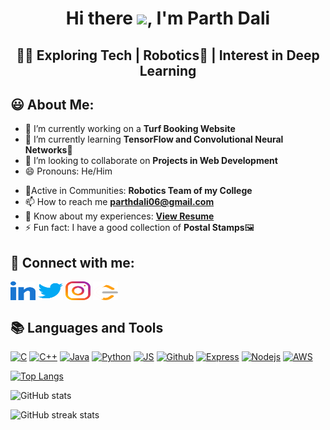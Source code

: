 <h1 align="center">Hi there <img src="https://github.com/TheDudeThatCode/TheDudeThatCode/blob/master/Assets/Hi.gif" width="29px">, I'm Parth Dali</h1>
<h2 align="center">👨‍💻 Exploring Tech | Robotics🤖 | Interest in Deep Learning</h2>
<!-- <img width="35%" align="right" alt="Github" src="https://user-images.githubusercontent.com/48678280/88862734-4903af80-d201-11ea-968b-9c939d88a37c.gif"/> -->

## 😃 About Me:
- 🔭 I’m currently working on a **Turf Booking Website** 
- 🌱 I’m currently learning **TensorFlow and Convolutional Neural Networks**📸
- 👯 I’m looking to collaborate on **Projects in Web Development**
- 😄 Pronouns: He/Him
<!-- - 👨‍💻 All of my projects are available at [awsaw22.com](awsaw22.com) -->
- 🙌Active in Communities: **Robotics Team of my College**
- 📫 How to reach me **parthdali06@gmail.com**
- 📄 Know about my experiences: **<a target="blank" href="https://github.com/parthd06/parthd06/blob/main/Assets/Resume/MyResume.pdf">View Resume</a>**
- ⚡ Fun fact: I have a good collection of **Postal Stamps**🖼



<!-- ## Checkout my Portfolio <a href="">here</a> -->

## 🤗 Connect with me:
<p align="left">
<a href="https://www.linkedin.com/in/parth-dali-099a68182/" target="blank"><img align="center" src="https://github.com/parthd06/parthd06/blob/main/Assets/Social_Icons/linked-in-alt.svg" alt="parth-dali" height="30" width="40" /></a>
<a href="https://twitter.com/dparthd06" target="blank"><img align="center" src="https://github.com/parthd06/parthd06/blob/main/Assets/Social_Icons/twitter.svg" alt="dparthd06" height="30" width="40" /></a>
<a href="https://instagram.com/parth_d_06" target="blank"><img align="center" src="https://github.com/parthd06/parthd06/blob/main/Assets/Social_Icons/instagram.svg" alt="parth_d_06" height="30" width="40" /></a>
<a href="https://www.leetcode.com/parthd06" target="blank"><img align="center" src="https://github.com/parthd06/parthd06/blob/main/Assets/Social_Icons/leet-code.svg" alt="parthd06" height="30" width="40" /></a>
</p>


## 📚 Languages and Tools
[![C](https://img.shields.io/badge/C-00599C?style=for-the-badge&logo=c&logoColor=white)](https://img.shields.io/badge/C-00599C?style=for-the-badge&logo=c&logoColor=white)
[![C++](https://img.shields.io/badge/C%2B%2B-00599C?style=for-the-badge&logo=c%2B%2B&logoColor=white)](https://img.shields.io/badge/C%2B%2B-00599C?style=for-the-badge&logo=c%2B%2B&logoColor=white)
[![Java](https://img.shields.io/badge/Java-ED8B00?style=for-the-badge&logo=java&logoColor=white)](https://www.java.com/en/)
[![Python](https://img.shields.io/badge/Python-14354C?style=for-the-badge&logo=python&logoColor=white)](https://www.python.org/)
[![JS](https://img.shields.io/badge/JavaScript-323330?style=for-the-badge&logo=javascript&logoColor=F7DF1E)](https://img.shields.io/badge/JavaScript-323330?style=for-the-badge&logo=javascript&logoColor=F7DF1E)
[![Github](https://img.shields.io/badge/GitHub-100000?style=for-the-badge&logo=github&logoColor=white)](https://img.shields.io/badge/GitHub-100000?style=for-the-badge&logo=github&logoColor=white)
[![Express](https://img.shields.io/badge/Express.js-404D59?style=for-the-badge)](https://img.shields.io/badge/Express.js-404D59?style=for-the-badge)
[![Nodejs](https://img.shields.io/badge/Node.js-43853D?style=for-the-badge&logo=node.js&logoColor=white)](https://img.shields.io/badge/Node.js-43853D?style=for-the-badge&logo=node.js&logoColor=white)
[![AWS](https://img.shields.io/badge/Amazon_AWS-232F3E?style=for-the-badge&logo=amazon-aws&logoColor=white)](https://img.shields.io/badge/Amazon_AWS-232F3E?style=for-the-badge&logo=amazon-aws&logoColor=white)

[![Top Langs](https://github-readme-stats.vercel.app/api/top-langs/?username=parthd06)](https://github.com/anuraghazra/github-readme-stats)

![GitHub stats](https://github-readme-stats.vercel.app/api?username=parthd06&show_icons=true)  

![GitHub streak stats](https://github-readme-streak-stats.herokuapp.com/?user=parthd06)  


